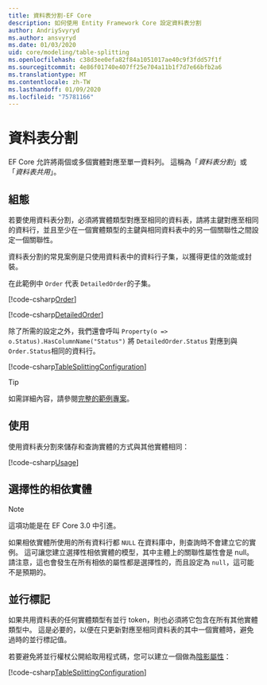 ```yaml
---
title: 資料表分割-EF Core
description: 如何使用 Entity Framework Core 設定資料表分割
author: AndriySvyryd
ms.author: ansvyryd
ms.date: 01/03/2020
uid: core/modeling/table-splitting
ms.openlocfilehash: c38d3ee0efa82f84a1051017ae40c9f3fdd57f1f
ms.sourcegitcommit: 4e86f01740e407ff25e704a11b1f7d7e66bfb2a6
ms.translationtype: MT
ms.contentlocale: zh-TW
ms.lasthandoff: 01/09/2020
ms.locfileid: "75781166"
---
```

# <a name="table-splitting"></a>資料表分割

EF Core 允許將兩個或多個實體對應至單一資料列。 這稱為「_資料表分割_」或「_資料表共用_」。

## <a name="configuration"></a>組態

若要使用資料表分割，必須將實體類型對應至相同的資料表，請將主鍵對應至相同的資料行，並且至少在一個實體類型的主鍵與相同資料表中的另一個關聯性之間設定一個關聯性。

資料表分割的常見案例是只使用資料表中的資料行子集，以獲得更佳的效能或封裝。

在此範例中 `Order` 代表 `DetailedOrder`的子集。

[!code-csharp[Order](../../../samples/core/Modeling/TableSplitting/Order.cs?name=Order)]

[!code-csharp[DetailedOrder](../../../samples/core/Modeling/TableSplitting/DetailedOrder.cs?name=DetailedOrder)]

除了所需的設定之外，我們還會呼叫 `Property(o => o.Status).HasColumnName("Status")` 將 `DetailedOrder.Status` 對應到與 `Order.Status`相同的資料行。

[!code-csharp[TableSplittingConfiguration](../../../samples/core/Modeling/TableSplitting/TableSplittingContext.cs?name=TableSplitting)]

> [!TIP]
> 如需詳細內容，請參閱[完整的範例專案](https://github.com/aspnet/EntityFramework.Docs/tree/master/samples/core/Modeling/TableSplitting)。

## <a name="usage"></a>使用

使用資料表分割來儲存和查詢實體的方式與其他實體相同：

[!code-csharp[Usage](../../../samples/core/Modeling/TableSplitting/Program.cs?name=Usage)]

## <a name="optional-dependent-entity"></a>選擇性的相依實體

> [!NOTE]
> 這項功能是在 EF Core 3.0 中引進。

如果相依實體所使用的所有資料行都 `NULL` 在資料庫中，則查詢時不會建立它的實例。 這可讓您建立選擇性相依實體的模型，其中主體上的關聯性屬性會是 null。 請注意，這也會發生在所有相依的屬性都是選擇性的，而且設定為 `null`，這可能不是預期的。

## <a name="concurrency-tokens"></a>並行標記

如果共用資料表的任何實體類型有並行 token，則也必須將它包含在所有其他實體類型中。 這是必要的，以便在只更新對應至相同資料表的其中一個實體時，避免過時的並行標記值。

若要避免將並行權杖公開給取用程式碼，您可以建立一個做為[陰影屬性](xref:core/modeling/shadow-properties)：

[!code-csharp[TableSplittingConfiguration](../../../samples/core/Modeling/TableSplitting/TableSplittingContext.cs?name=ConcurrencyToken&highlight=2)]
